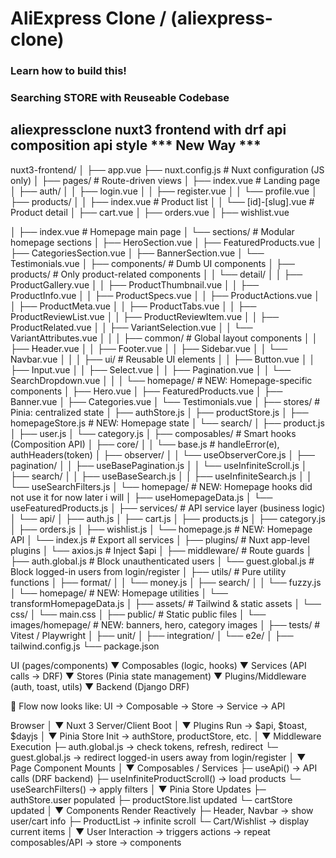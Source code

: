 # AliExpress Clone / (aliexpress-clone)

### Learn how to build this!
### Searching STORE with Reuseable Codebase
<!-- // https://collectionapi.metmuseum.org/public/collection/v1/departments -->

## aliexpressclone nuxt3 frontend with drf api composition api style *** New Way ***

nuxt3-frontend/
│
├── app.vue
├── nuxt.config.js                  # Nuxt configuration (JS only)
│
├── pages/                          # Route-driven views
│   ├── index.vue                   # Landing page
│   ├── auth/
│   │   ├── login.vue
│   │   ├── register.vue
│   │   └── profile.vue
│   ├── products/
│   │   ├── index.vue               # Product list
│   │   └── [id]-[slug].vue        # Product detail
│   ├── cart.vue
│   ├── orders.vue
│   ├── wishlist.vue

│   ├── index.vue               # Homepage main page
│       └── sections/               # Modular homepage sections
│           ├── HeroSection.vue
│           ├── FeaturedProducts.vue
│           ├── CategoriesSection.vue
│           ├── BannerSection.vue
│           └── Testimonials.vue
│
├── components/                     # Dumb UI components
│   ├── products/                   # Only product-related components
│   │   └── detail/
│   │       ├── ProductGallery.vue
│   │       ├── ProductThumbnail.vue
│   │       ├── ProductInfo.vue
│   │       ├── ProductSpecs.vue
│   │       ├── ProductActions.vue
│   │       ├── ProductMeta.vue
│   │       ├── ProductTabs.vue
│   │       ├── ProductReviewList.vue
│   │       ├── ProductReviewItem.vue
│   │       ├── ProductRelated.vue
│   │       ├── VariantSelection.vue
│   │       └── VariantAttributes.vue
│   │
│   ├── common/                     # Global layout components
│   │   ├── Header.vue
│   │   ├── Footer.vue
│   │   ├── Sidebar.vue
│   │   └── Navbar.vue
│   │
│   ├── ui/                         # Reusable UI elements
│   │   ├── Button.vue
│   │   ├── Input.vue
│   │   ├── Select.vue
│   │   ├── Pagination.vue
│   │   └── SearchDropdown.vue
│   │
│   └── homepage/                   # NEW: Homepage-specific components
│       ├── Hero.vue
│       ├── FeaturedProducts.vue
│       ├── Banner.vue
│       ├── Categories.vue
│       └── Testimonials.vue
│
├── stores/                          # Pinia: centralized state
│   ├── authStore.js
│   ├── productStore.js
│   ├── homepageStore.js            # NEW: Homepage state
│   └── search/
│       ├── product.js
│       ├── user.js
│       └── category.js
│
├── composables/                     # Smart hooks (Composition API)
│   ├── core/
│   │   └── base.js                 # handleError(e), authHeaders(token)
│   ├── observer/
│   │   └── useObserverCore.js
│   ├── pagination/
│   │   ├── useBasePagination.js
│   │   └── useInfiniteScroll.js
│   ├── search/
│   │   ├── useBaseSearch.js
│   │   ├── useInfiniteSearch.js
│   │   └── useSearchFilters.js
│   └── homepage/                   # NEW: Homepage hooks did not use it for now later i will 
│       ├── useHomepageData.js
│       └── useFeaturedProducts.js
│
├── services/                        # API service layer (business logic)
│   └── api/
│       ├── auth.js
│       ├── cart.js
│       ├── products.js
│       ├── category.js
│       ├── orders.js
│       ├── wishlist.js
│       └── homepage.js             # NEW: Homepage API
│       └── index.js                # Export all services
│
├── plugins/                         # Nuxt app-level plugins
│   └── axios.js                     # Inject $api
│
├── middleware/                      # Route guards
│   ├── auth.global.js               # Block unauthenticated users
│   └── guest.global.js              # Block logged-in users from login/register
│
├── utils/                           # Pure utility functions
│   ├── format/
│   │   └── money.js
│   ├── search/
│   │   └── fuzzy.js
│   └── homepage/                    # NEW: Homepage utilities
│       └── transformHomepageData.js
│
├── assets/                           # Tailwind & static assets
│   └── css/
│       └── main.css
│
├── public/                           # Static public files
│   └── images/homepage/             # NEW: banners, hero, category images
│
├── tests/                            # Vitest / Playwright
│   ├── unit/
│   ├── integration/
│   └── e2e/
│
├── tailwind.config.js
└── package.json


UI (pages/components)
   ▼
Composables (logic, hooks)
   ▼
Services (API calls → DRF)
   ▼
Stores (Pinia state management)
   ▼
Plugins/Middleware (auth, toast, utils)
   ▼
Backend (Django DRF)



🔑 Flow now looks like:
UI → Composable → Store → Service → API



Browser
   │
   ▼
Nuxt 3 Server/Client Boot
   │
   ▼
Plugins Run → $api, $toast, $dayjs
   │
   ▼
Pinia Store Init → authStore, productStore, etc.
   │
   ▼
Middleware Execution
   ├─ auth.global.js → check tokens, refresh, redirect
   └─ guest.global.js → redirect logged-in users away from login/register
   │
   ▼
Page Component Mounts
   │
   ▼
Composables / Services
   ├─ useApi() → API calls (DRF backend)
   ├─ useInfiniteProductScroll() → load products
   └─ useSearchFilters() → apply filters
   │
   ▼
Pinia Store Updates
   ├─ authStore.user populated
   ├─ productStore.list updated
   └─ cartStore updated
   │
   ▼
Components Render Reactively
   ├─ Header, Navbar → show user/cart info
   ├─ ProductList → infinite scroll
   └─ Cart/Wishlist → display current items
   │
   ▼
User Interaction → triggers actions → repeat composables/API → store → components
